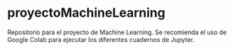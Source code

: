 # proyectoMachineLearning
Repositorio para el proyecto de Machine Learning.
Se recomienda el uso de Google Colab para ejecutar los diferentes cuadernos de Jupyter.
